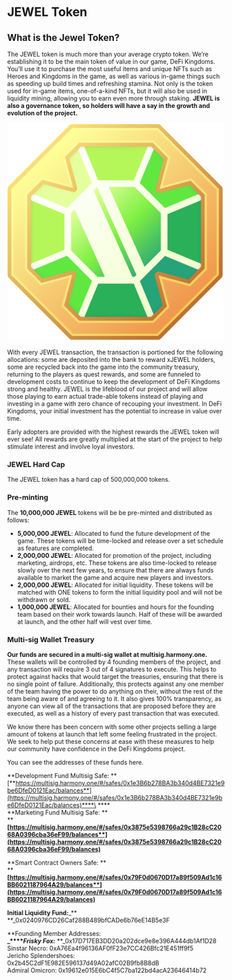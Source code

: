 # JEWEL Token

## What is the Jewel Token?

The JEWEL token is much more than your average crypto token. We’re establishing it to be the main token of value in our game, DeFi Kingdoms. You’ll use it to purchase the most useful items and unique NFTs such as Heroes and Kingdoms in the game, as well as various in-game things such as speeding up build times and refreshing stamina. Not only is the token used for in-game items, one-of-a-kind NFTs, but it will also be used in liquidity mining, allowing you to earn even more through staking. **JEWEL is also a governance token, so holders will have a say in the growth and evolution of the project.**

![The JEWEL logo.](../.gitbook/assets/jewel-icon.png)

With every JEWEL transaction, the transaction is portioned for the following allocations: some are deposited into the bank to reward xJEWEL holders, some are recycled back into the game into the community treasury, returning to the players as quest rewards, and some are funneled to development costs to continue to keep the development of DeFi Kingdoms strong and healthy. JEWEL is the lifeblood of our project and will allow those playing to earn actual trade-able tokens instead of playing and investing in a game with zero chance of recouping your investment. In DeFi Kingdoms, your initial investment has the potential to increase in value over time.

Early adopters are provided with the highest rewards the JEWEL token will ever see!  All rewards are greatly multiplied at the start of the project to help stimulate interest and involve loyal investors.

### JEWEL Hard Cap

The JEWEL token has a hard cap of 500,000,000 tokens.

### Pre-minting

The **10,000,000 JEWEL** tokens will be be pre-minted and distributed as follows:

* **5,000,000 JEWEL**: Allocated to fund the future development of the game. These tokens will be time-locked and release over a set schedule as features are completed.
* **2,000,000 JEWEL**: Allocated for promotion of the project, including marketing, airdrops, etc. These tokens are also time-locked to release slowly over the next few years, to ensure that there are always funds available to market the game and acquire new players and investors.
* **2,000,000 JEWEL**: Allocated for initial liquidity. These tokens will be matched with ONE tokens to form the initial liquidity pool and will not be withdrawn or sold.
* **1,000,000 JEWEL**: Allocated for bounties and hours for the founding team based on their work towards launch. Half of these will be awarded at launch, and the other half will vest over time.

### Multi-sig Wallet Treasury

**Our funds are secured in a multi-sig wallet at multisig.harmony.one.** These wallets will be controlled by 4 founding members of the project, and any transaction will require 3 out of 4 signatures to execute. This helps to protect against hacks that would target the treasuries, ensuring that there is no single point of failure. Additionally, this protects against any one member of the team having the power to do anything on their, without the rest of the team being aware of and agreeing to it. It also gives 100% transparency, as anyone can view all of the transactions that are proposed before they are executed, as well as a history of every past transaction that was executed.

We know there has been concern with some other projects selling a large amount of tokens at launch that left some feeling frustrated in the project. We seek to help put these concerns at ease with these measures to help our community have confidence in the DeFi Kingdoms project.

You can see the addresses of these funds here.

**Development Fund Multisig Safe: **[**https://multisig.harmony.one/#/safes/0x1e3B6b278BA3b340d4BE7321e9be6DfeD0121Eac/balances**](https://multisig.harmony.one/#/safes/0x1e3B6b278BA3b340d4BE7321e9be6DfeD0121Eac/balances)****\
****\
**Marketing Fund Multisig Safe: **\
****[**https://multisig.harmony.one/#/safes/0x3875e5398766a29c1B28cC2068A0396cba36eF99/balances**](https://multisig.harmony.one/#/safes/0x3875e5398766a29c1B28cC2068A0396cba36eF99/balances)****

**Smart Contract Owners Safe: **\
****[**https://multisig.harmony.one/#/safes/0x79F0d0670D17a89f509Ad1c16BB6021187964A29/balances**](https://multisig.harmony.one/#/safes/0x79F0d0670D17a89f509Ad1c16BB6021187964A29/balances)****

**Initial Liquidity Fund:**_** **_0x0240976CD26Caf288B489bfCADe6b76eE14B5e3F

**Founding Member Addresses: **\
_****_Frisky Fox:_** **_0x17D717EB3DD20a202dce9e8e396A444db1Af1D28\
Sinstar Necro: 0xA76Ea4f96136AF0fF23e7CC426Bfc21E451ff9f5\
Jericho Splendershoes: 0x2b45C2dF1E982E596137d49A02afC02B9fb8B8dB\
Admiral Omicron: 0x19612e015E6bC4f5C7ba122bd4acA23646414b72



#### &#x20;&#x20;

